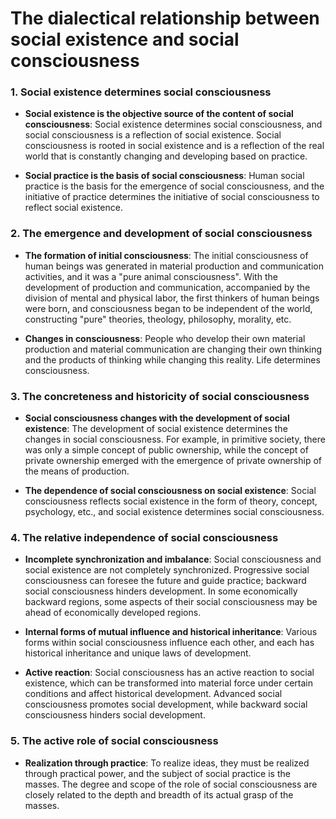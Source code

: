 # The dialectical relationship between social existence and social consciousness

### 1. Social existence determines social consciousness

- **Social existence is the objective source of the content of social consciousness**: Social existence determines social consciousness, and social consciousness is a reflection of social existence. Social consciousness is rooted in social existence and is a reflection of the real world that is constantly changing and developing based on practice.

- **Social practice is the basis of social consciousness**: Human social practice is the basis for the emergence of social consciousness, and the initiative of practice determines the initiative of social consciousness to reflect social existence.

### 2. The emergence and development of social consciousness

- **The formation of initial consciousness**: The initial consciousness of human beings was generated in material production and communication activities, and it was a "pure animal consciousness". With the development of production and communication, accompanied by the division of mental and physical labor, the first thinkers of human beings were born, and consciousness began to be independent of the world, constructing "pure" theories, theology, philosophy, morality, etc.

- **Changes in consciousness**: People who develop their own material production and material communication are changing their own thinking and the products of thinking while changing this reality. Life determines consciousness.

### 3. The concreteness and historicity of social consciousness

- **Social consciousness changes with the development of social existence**: The development of social existence determines the changes in social consciousness. For example, in primitive society, there was only a simple concept of public ownership, while the concept of private ownership emerged with the emergence of private ownership of the means of production.

- **The dependence of social consciousness on social existence**: Social consciousness reflects social existence in the form of theory, concept, psychology, etc., and social existence determines social consciousness.

### 4. The relative independence of social consciousness

- **Incomplete synchronization and imbalance**: Social consciousness and social existence are not completely synchronized. Progressive social consciousness can foresee the future and guide practice; backward social consciousness hinders development. In some economically backward regions, some aspects of their social consciousness may be ahead of economically developed regions.

- **Internal forms of mutual influence and historical inheritance**: Various forms within social consciousness influence each other, and each has historical inheritance and unique laws of development.

- **Active reaction**: Social consciousness has an active reaction to social existence, which can be transformed into material force under certain conditions and affect historical development. Advanced social consciousness promotes social development, while backward social consciousness hinders social development.

### 5. The active role of social consciousness

- **Realization through practice**: To realize ideas, they must be realized through practical power, and the subject of social practice is the masses. The degree and scope of the role of social consciousness are closely related to the depth and breadth of its actual grasp of the masses.